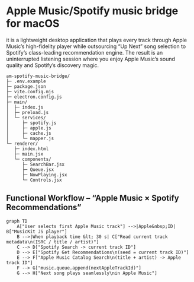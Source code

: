 # Apple Music/Spotify music bridge for macOS
it is a lightweight desktop application that plays every track through Apple Music’s high-fidelity player while outsourcing “Up Next” song selection to Spotify’s class-leading recommendation engine. The result is an uninterrupted listening session where you enjoy Apple Music’s sound quality and Spotify’s discovery magic.

```
am-spotify-music-bridge/
├─ .env.example         
├─ package.json
├─ vite.config.mjs     
├─ electron.config.js    
├─ main/                
│  ├─ index.js
│  ├─ preload.js
│  └─ services/
│     ├─ spotify.js
│     ├─ apple.js
│     ├─ cache.js
│     └─ mapper.js
└─ renderer/            
   ├─ index.html
   ├─ main.jsx
   └─ components/
      ├─ SearchBar.jsx
      ├─ Queue.jsx
      ├─ NowPlaying.jsx
      └─ Controls.jsx

```

## Functional Workflow – “Apple Music × Spotify Recommendations”

```mermaid
graph TD
    A["User selects first Apple Music track"] -->|Apple&nbsp;ID| B["MusicKit JS player"]
    B -->|When playback time &lt; 30 s| C["Read current track metadata\n(ISRC / title / artist)"]
    C --> D["Spotify Search -> current track ID"]
    D --> E["Spotify Get Recommendations\n(seed = current track ID)"]
    E --> F["Apple Music Catalog Search\n(title + artist) -> Apple track ID"]
    F --> G["music.queue.append(nextAppleTrackId)"]
    G --> H["Next song plays seamlessly\nin Apple Music"]
